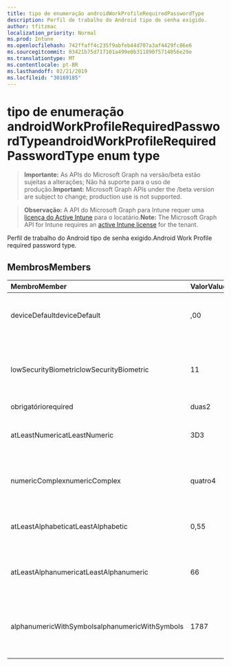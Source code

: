 ```yaml
---
title: tipo de enumeração androidWorkProfileRequiredPasswordType
description: Perfil de trabalho do Android tipo de senha exigido.
author: tfitzmac
localization_priority: Normal
ms.prod: Intune
ms.openlocfilehash: 742ffaff4c235f9abfeb44d707a3af4429fc86e6
ms.sourcegitcommit: 03421b75d717101a499e0b311890f5714056e29e
ms.translationtype: MT
ms.contentlocale: pt-BR
ms.lasthandoff: 02/21/2019
ms.locfileid: "30169185"
---
```

# <a name="androidworkprofilerequiredpasswordtype-enum-type"></a><span data-ttu-id="ff779-103">tipo de enumeração androidWorkProfileRequiredPasswordType</span><span class="sxs-lookup"><span data-stu-id="ff779-103">androidWorkProfileRequiredPasswordType enum type</span></span>

> <span data-ttu-id="ff779-104">**Importante:** As APIs do Microsoft Graph na versão/beta estão sujeitas a alterações; Não há suporte para o uso de produção.</span><span class="sxs-lookup"><span data-stu-id="ff779-104">**Important:** Microsoft Graph APIs under the /beta version are subject to change; production use is not supported.</span></span>

> <span data-ttu-id="ff779-105">**Observação:** A API do Microsoft Graph para Intune requer uma [licença do Active Intune](https://go.microsoft.com/fwlink/?linkid=839381) para o locatário.</span><span class="sxs-lookup"><span data-stu-id="ff779-105">**Note:** The Microsoft Graph API for Intune requires an [active Intune license](https://go.microsoft.com/fwlink/?linkid=839381) for the tenant.</span></span>

<span data-ttu-id="ff779-106">Perfil de trabalho do Android tipo de senha exigido.</span><span class="sxs-lookup"><span data-stu-id="ff779-106">Android Work Profile required password type.</span></span>

## <a name="members"></a><span data-ttu-id="ff779-107">Membros</span><span class="sxs-lookup"><span data-stu-id="ff779-107">Members</span></span>
|<span data-ttu-id="ff779-108">Membro</span><span class="sxs-lookup"><span data-stu-id="ff779-108">Member</span></span>|<span data-ttu-id="ff779-109">Valor</span><span class="sxs-lookup"><span data-stu-id="ff779-109">Value</span></span>|<span data-ttu-id="ff779-110">Descrição</span><span class="sxs-lookup"><span data-stu-id="ff779-110">Description</span></span>|
|:---|:---|:---|
|<span data-ttu-id="ff779-111">deviceDefault</span><span class="sxs-lookup"><span data-stu-id="ff779-111">deviceDefault</span></span>|<span data-ttu-id="ff779-112">,0</span><span class="sxs-lookup"><span data-stu-id="ff779-112">0</span></span>|<span data-ttu-id="ff779-113">Valor padrão do dispositivo, sem intenção.</span><span class="sxs-lookup"><span data-stu-id="ff779-113">Device default value, no intent.</span></span>|
|<span data-ttu-id="ff779-114">lowSecurityBiometric</span><span class="sxs-lookup"><span data-stu-id="ff779-114">lowSecurityBiometric</span></span>|<span data-ttu-id="ff779-115">1</span><span class="sxs-lookup"><span data-stu-id="ff779-115">1</span></span>|<span data-ttu-id="ff779-116">Senha com base em Biometria de segurança baixa necessária.</span><span class="sxs-lookup"><span data-stu-id="ff779-116">Low security biometrics based password required.</span></span>|
|<span data-ttu-id="ff779-117">obrigatório</span><span class="sxs-lookup"><span data-stu-id="ff779-117">required</span></span>|<span data-ttu-id="ff779-118">duas</span><span class="sxs-lookup"><span data-stu-id="ff779-118">2</span></span>|<span data-ttu-id="ff779-119">Obrigatório.</span><span class="sxs-lookup"><span data-stu-id="ff779-119">Required.</span></span>|
|<span data-ttu-id="ff779-120">atLeastNumeric</span><span class="sxs-lookup"><span data-stu-id="ff779-120">atLeastNumeric</span></span>|<span data-ttu-id="ff779-121">3D</span><span class="sxs-lookup"><span data-stu-id="ff779-121">3</span></span>|<span data-ttu-id="ff779-122">É necessário pelo menos a senha numérica.</span><span class="sxs-lookup"><span data-stu-id="ff779-122">At least numeric password required.</span></span>|
|<span data-ttu-id="ff779-123">numericComplex</span><span class="sxs-lookup"><span data-stu-id="ff779-123">numericComplex</span></span>|<span data-ttu-id="ff779-124">quatro</span><span class="sxs-lookup"><span data-stu-id="ff779-124">4</span></span>|<span data-ttu-id="ff779-125">Senha numérica complexa obrigatória.</span><span class="sxs-lookup"><span data-stu-id="ff779-125">Numeric complex password required.</span></span>|
|<span data-ttu-id="ff779-126">atLeastAlphabetic</span><span class="sxs-lookup"><span data-stu-id="ff779-126">atLeastAlphabetic</span></span>|<span data-ttu-id="ff779-127">0,5</span><span class="sxs-lookup"><span data-stu-id="ff779-127">5</span></span>|<span data-ttu-id="ff779-128">É necessária pelo menos a senha alfabética.</span><span class="sxs-lookup"><span data-stu-id="ff779-128">At least alphabetic password required.</span></span>|
|<span data-ttu-id="ff779-129">atLeastAlphanumeric</span><span class="sxs-lookup"><span data-stu-id="ff779-129">atLeastAlphanumeric</span></span>|<span data-ttu-id="ff779-130">6</span><span class="sxs-lookup"><span data-stu-id="ff779-130">6</span></span>|<span data-ttu-id="ff779-131">É necessária pelo menos a senha alfanumérica.</span><span class="sxs-lookup"><span data-stu-id="ff779-131">At least alphanumeric password required.</span></span>|
|<span data-ttu-id="ff779-132">alphanumericWithSymbols</span><span class="sxs-lookup"><span data-stu-id="ff779-132">alphanumericWithSymbols</span></span>|<span data-ttu-id="ff779-133">178</span><span class="sxs-lookup"><span data-stu-id="ff779-133">7</span></span>|<span data-ttu-id="ff779-134">É necessário pelo menos alfanumérico com senha de símbolo.</span><span class="sxs-lookup"><span data-stu-id="ff779-134">At least alphanumeric with symbols password required.</span></span>|




